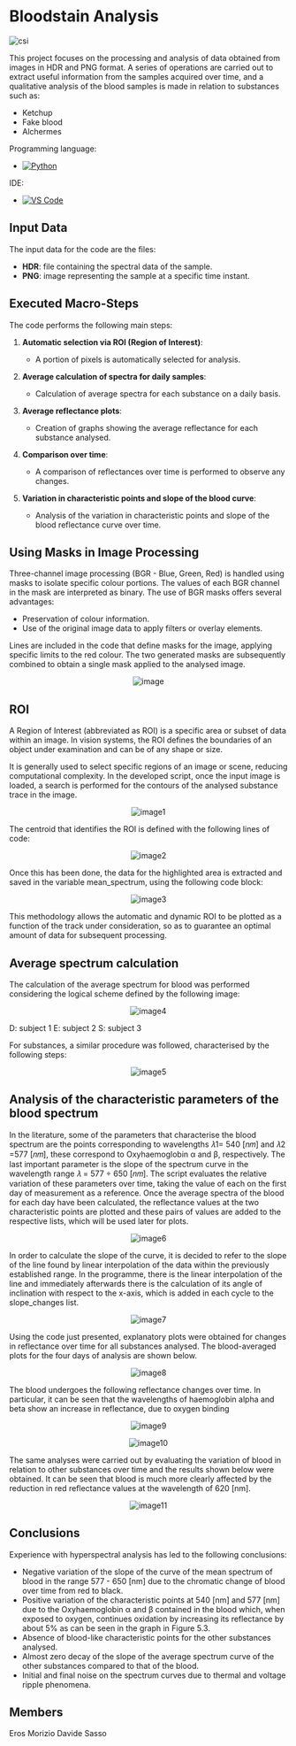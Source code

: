 # Bloodstain Analysis

![csi](https://github.com/user-attachments/assets/1364b310-d910-479f-8990-dbe40ef06afe)

This project focuses on the processing and analysis of data obtained from images in HDR and PNG format. A series of operations are carried out to extract useful information from the samples acquired over time, and a qualitative analysis of the blood samples is made in relation to substances such as:
- Ketchup
- Fake blood
- Alchermes

Programming language:
- [![Python](https://img.shields.io/badge/Python-3776AB?style=for-the-badge&logo=python&logoColor=white)](https://www.python.org/)

IDE:
- [![VS Code](https://img.shields.io/badge/Visual_Studio_Code-0078D4?style=for-the-badge&logo=visual%20studio%20code&logoColor=white)](https://code.visualstudio.com/)


## Input Data

The input data for the code are the files:

- **HDR**: file containing the spectral data of the sample.
- **PNG**: image representing the sample at a specific time instant.

## Executed Macro-Steps

The code performs the following main steps:

1. **Automatic selection via ROI (Region of Interest)**:
   - A portion of pixels is automatically selected for analysis.
   
2. **Average calculation of spectra for daily samples**:
   - Calculation of average spectra for each substance on a daily basis.
   
3. **Average reflectance plots**:
   - Creation of graphs showing the average reflectance for each substance analysed.

4. **Comparison over time**:
   - A comparison of reflectances over time is performed to observe any changes.

5. **Variation in characteristic points and slope of the blood curve**:
   - Analysis of the variation in characteristic points and slope of the blood reflectance curve over time.


## Using Masks in Image Processing

Three-channel image processing (BGR - Blue, Green, Red) is handled using masks to isolate specific colour portions. The values of each BGR channel in the mask are interpreted as binary. The use of BGR masks offers several advantages:

- Preservation of colour information.
- Use of the original image data to apply filters or overlay elements.

Lines are included in the code that define masks for the image, applying specific limits to the red colour. The two generated masks are subsequently combined to obtain a single mask applied to the analysed image.

<p align="center">
  <img src="https://github.com/user-attachments/assets/3352f6fc-3917-4143-8e96-c5dabdad5c0d" alt="image"/>
</p>


## ROI
A Region of Interest (abbreviated as ROI) is a specific area or subset of data within an image. In vision systems, the ROI defines the boundaries of an object under examination and can be of any shape or size.

It is generally used to select specific regions of an image or scene, reducing computational complexity.
In the developed script, once the input image is loaded, a search is performed for the contours of the analysed substance trace in the image.

<p align="center">
  <img src="https://github.com/user-attachments/assets/c0043e6f-ae4d-416a-9edc-9083c3dd7bef" alt="image1"/>
</p>

The centroid that identifies the ROI is defined with the following lines of code:
<p align="center">
  <img src="https://github.com/user-attachments/assets/e0c032bf-4f44-4e34-9ad0-5e155f0ab61a" alt="image2"/>
</p>

Once this has been done, the data for the highlighted area is extracted and saved in the variable mean_spectrum, using the following code block:
<p align="center">
  <img src="https://github.com/user-attachments/assets/610ef861-b731-4f5b-ae68-e1d561a57bd1" alt="image3"/>
</p>

This methodology allows the automatic and dynamic ROI to be plotted as a function of the track under consideration, so as to guarantee an optimal amount of data for subsequent processing.

## Average spectrum calculation
The calculation of the average spectrum for blood was performed considering the logical scheme defined by the following image:
<p align="center">
  <img src="https://github.com/user-attachments/assets/c23e2bc0-70e5-4b48-87da-6da7eabf56a3" alt="image4"/>
</p>
D: subject 1
E: subject 2
S: subject 3

For substances, a similar procedure was followed, characterised by the following steps:
<p align="center">
  <img src="https://github.com/user-attachments/assets/b7a6d07e-97a6-439e-8e40-c4799b35d643" alt="image5"/>
</p>

## Analysis of the characteristic parameters of the blood spectrum
In the literature, some of the parameters that characterise the blood spectrum are the points corresponding to wavelengths 𝜆1= 540 [𝑛𝑚] and 𝜆2 =577 [𝑛𝑚], these correspond to Oxyhaemoglobin α and β, respectively. The last important parameter is the slope of the spectrum curve in the wavelength range 𝜆 = 577 ÷ 650 [𝑛𝑚].
The script evaluates the relative variation of these parameters over time, taking the value of each on the first day of measurement as a reference.
Once the average spectra of the blood for each day have been calculated, the reflectance values at the two characteristic points are plotted and these pairs of values are added to the respective lists, which will be used later for plots.

<p align="center">
  <img src="https://github.com/user-attachments/assets/3779d3c9-58c9-49dc-a9d9-fb0561529f0f" alt="image6"/>
</p>

In order to calculate the slope of the curve, it is decided to refer to the slope of the line found by linear interpolation of the data within the previously established range. In the programme, there is the linear interpolation of the line and immediately afterwards there is the calculation of its angle of inclination with respect to the x-axis, which is added in each cycle to the slope_changes list.

<p align="center">
  <img src="https://github.com/user-attachments/assets/243c3d5f-9ef6-48b5-a4a7-18079ae10b68" alt="image7"/>
</p>

Using the code just presented, explanatory plots were obtained for changes in reflectance over time for all substances analysed.
The blood-averaged plots for the four days of analysis are shown below.

<p align="center">
  <img src="https://github.com/user-attachments/assets/739891bf-c5c3-4dab-9d07-cc48f59a6d58" alt="image8"/>
</p>

The blood undergoes the following reflectance changes over time. In particular, it can be seen that the wavelengths of haemoglobin alpha and beta show an increase in reflectance, due to oxygen binding
<p align="center">
  <img src="https://github.com/user-attachments/assets/c7cda579-c343-48b0-b442-e897be07c66d" alt="image9"/>
</p>

<p align="center">
  <img src="https://github.com/user-attachments/assets/3b950d08-198f-427b-96ef-d66da2160dba" alt="image10"/>
</p>

The same analyses were carried out by evaluating the variation of blood in relation to other substances over time and the results shown below were obtained. It can be seen that blood is much more clearly affected by the reduction in red reflectance values at the wavelength of 620 [nm].
<p align="center">
  <img src="https://github.com/user-attachments/assets/60df2f59-b5c6-4d45-a1ba-7079b80c568f" alt="image11"/>
</p>

## Conclusions
Experience with hyperspectral analysis has led to the following conclusions:
- Negative variation of the slope of the curve of the mean spectrum of blood in the range 577 - 650 [nm] due to the chromatic change of blood over time from red to black.
- Positive variation of the characteristic points at 540 [nm] and 577 [nm] due to the Oxyhaemoglobin α and β contained in the blood which, when exposed to oxygen, continues oxidation by increasing its reflectance by about 5% as can be seen in the graph in Figure 5.3.
- Absence of blood-like characteristic points for the other substances analysed.
- Almost zero decay of the slope of the average spectrum curve of the other substances compared to that of the blood.
- Initial and final noise on the spectrum curves due to thermal and voltage ripple phenomena.

## Members
Eros Morizio
Davide Sasso
